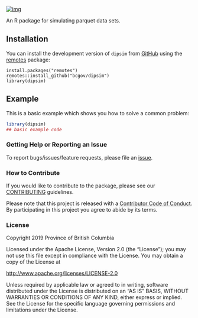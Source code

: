 
<!-- 
Copyright 2019 Province of British Columbia

Licensed under the Apache License, Version 2.0 (the “License”); you may
not use this file except in compliance with the License. You may obtain
a copy of the License at

<http://www.apache.org/licenses/LICENSE-2.0>

Unless required by applicable law or agreed to in writing, software
distributed under the License is distributed on an “AS IS” BASIS,
WITHOUT WARRANTIES OR CONDITIONS OF ANY KIND, either express or implied.
See the License for the specific language governing permissions and
limitations under the License.
-->

<!-- badges: start -->
[![img](https://img.shields.io/badge/Lifecycle-Experimental-339999)](https://github.com/bcgov/repomountie/blob/master/doc/lifecycle-badges.md)
<!-- badges: end -->

An R package for simulating parquet data sets.

## Installation

You can install the development version of `dipsim` from
[GitHub](https://github.com/) using the [remotes](https://cran.r-project.org/package=remotes) package:

``` {r eval=FALSE}
install.packages("remotes")
remotes::install_github("bcgov/dipsim")
library(dipsim)
```

## Example

This is a basic example which shows you how to solve a common problem:

``` r
library(dipsim)
## basic example code
```


### Getting Help or Reporting an Issue

To report bugs/issues/feature requests, please file an [issue](https://github.com/bcgov/bcdata/issues/).

### How to Contribute

If you would like to contribute to the package, please see our 
[CONTRIBUTING](https://github.com/bcgov/bcdata/blob/master/CONTRIBUTING.md) guidelines.

Please note that this project is released with a [Contributor Code of Conduct](https://github.com/bcgov/bcdata/blob/master/CODE_OF_CONDUCT.md). By participating in this project you agree to abide by its terms.

### License

Copyright 2019 Province of British Columbia

Licensed under the Apache License, Version 2.0 (the “License”); you may
not use this file except in compliance with the License. You may obtain
a copy of the License at

<http://www.apache.org/licenses/LICENSE-2.0>

Unless required by applicable law or agreed to in writing, software
distributed under the License is distributed on an “AS IS” BASIS,
WITHOUT WARRANTIES OR CONDITIONS OF ANY KIND, either express or implied.
See the License for the specific language governing permissions and
limitations under the License.
